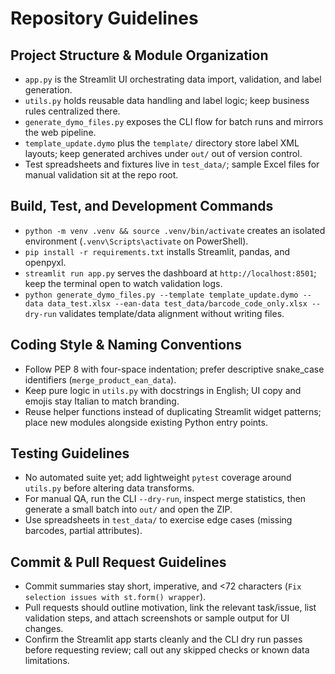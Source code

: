 # Repository Guidelines

## Project Structure & Module Organization
- `app.py` is the Streamlit UI orchestrating data import, validation, and label generation.
- `utils.py` holds reusable data handling and label logic; keep business rules centralized there.
- `generate_dymo_files.py` exposes the CLI flow for batch runs and mirrors the web pipeline.
- `template_update.dymo` plus the `template/` directory store label XML layouts; keep generated archives under `out/` out of version control.
- Test spreadsheets and fixtures live in `test_data/`; sample Excel files for manual validation sit at the repo root.

## Build, Test, and Development Commands
- `python -m venv .venv && source .venv/bin/activate` creates an isolated environment (`.venv\Scripts\activate` on PowerShell).
- `pip install -r requirements.txt` installs Streamlit, pandas, and openpyxl.
- `streamlit run app.py` serves the dashboard at `http://localhost:8501`; keep the terminal open to watch validation logs.
- `python generate_dymo_files.py --template template_update.dymo --data data_test.xlsx --ean-data test_data/barcode_code_only.xlsx --dry-run` validates template/data alignment without writing files.

## Coding Style & Naming Conventions
- Follow PEP 8 with four-space indentation; prefer descriptive snake_case identifiers (`merge_product_ean_data`).
- Keep pure logic in `utils.py` with docstrings in English; UI copy and emojis stay Italian to match branding.
- Reuse helper functions instead of duplicating Streamlit widget patterns; place new modules alongside existing Python entry points.

## Testing Guidelines
- No automated suite yet; add lightweight `pytest` coverage around `utils.py` before altering data transforms.
- For manual QA, run the CLI `--dry-run`, inspect merge statistics, then generate a small batch into `out/` and open the ZIP.
- Use spreadsheets in `test_data/` to exercise edge cases (missing barcodes, partial attributes).

## Commit & Pull Request Guidelines
- Commit summaries stay short, imperative, and <72 characters (`Fix selection issues with st.form() wrapper`).
- Pull requests should outline motivation, link the relevant task/issue, list validation steps, and attach screenshots or sample output for UI changes.
- Confirm the Streamlit app starts cleanly and the CLI dry run passes before requesting review; call out any skipped checks or known data limitations.
